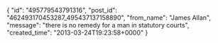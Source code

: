  {
   "id": "495779543791316",
   "post_id": "462493170453287_495437137158890",
   "from_name": "James Allan",
   "message": "there is no remedy for a man in statutory courts",
   "created_time": "2013-03-24T19:23:58+0000"
 }
